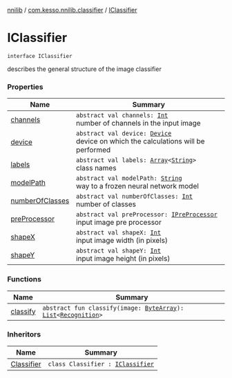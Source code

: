 [nnilib](../../index.md) / [com.kesso.nnilib.classifier](../index.md) / [IClassifier](./index.md)

# IClassifier

`interface IClassifier`

describes the general structure of the image classifier

### Properties

| Name | Summary |
|---|---|
| [channels](channels.md) | `abstract val channels: `[`Int`](https://kotlinlang.org/api/latest/jvm/stdlib/kotlin/-int/index.html)<br>number of channels in the input image |
| [device](device.md) | `abstract val device: `[`Device`](../-device/index.md)<br>device on which the calculations will be performed |
| [labels](labels.md) | `abstract val labels: `[`Array`](https://kotlinlang.org/api/latest/jvm/stdlib/kotlin/-array/index.html)`<`[`String`](https://kotlinlang.org/api/latest/jvm/stdlib/kotlin/-string/index.html)`>`<br>class names |
| [modelPath](model-path.md) | `abstract val modelPath: `[`String`](https://kotlinlang.org/api/latest/jvm/stdlib/kotlin/-string/index.html)<br>way to a frozen neural network model |
| [numberOfClasses](number-of-classes.md) | `abstract val numberOfClasses: `[`Int`](https://kotlinlang.org/api/latest/jvm/stdlib/kotlin/-int/index.html)<br>number of classes |
| [preProcessor](pre-processor.md) | `abstract val preProcessor: `[`IPreProcessor`](../../com.kesso.nnilib.pre-processor/-i-pre-processor/index.md)<br>input image pre processor |
| [shapeX](shape-x.md) | `abstract val shapeX: `[`Int`](https://kotlinlang.org/api/latest/jvm/stdlib/kotlin/-int/index.html)<br>input image width (in pixels) |
| [shapeY](shape-y.md) | `abstract val shapeY: `[`Int`](https://kotlinlang.org/api/latest/jvm/stdlib/kotlin/-int/index.html)<br>input image height (in pixels) |

### Functions

| Name | Summary |
|---|---|
| [classify](classify.md) | `abstract fun classify(image: `[`ByteArray`](https://kotlinlang.org/api/latest/jvm/stdlib/kotlin/-byte-array/index.html)`): `[`List`](https://kotlinlang.org/api/latest/jvm/stdlib/kotlin.collections/-list/index.html)`<`[`Recognition`](../../com.kesso.nnilib.recognition/-recognition/index.md)`>` |

### Inheritors

| Name | Summary |
|---|---|
| [Classifier](../-classifier/index.md) | `class Classifier : `[`IClassifier`](./index.md) |
